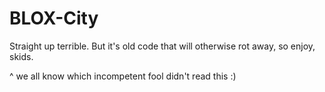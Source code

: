 # BLOX-City
Straight up terrible. But it's old code that will otherwise rot away, so enjoy, skids.

^ we all know which incompetent fool didn't read this :)
